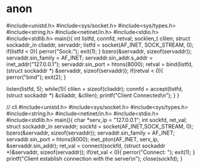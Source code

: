 # anon

#include<unistd.h>
#include<sys/socket.h>
#include<sys/types.h>
#include<string.h>
#include<netinet/in.h>
#include<stdio.h>
#include<stdlib.h>
main(){
	int listfd, connfd, retval;
	socklen_t clilen;
	struct sockaddr_in cliaddr, servaddr;
	listfd = socket(AF_INET, SOCK_STREAM, 0);
	if(listfd < 0){
		perror("Sock:");
		exit(1);
	}
bzero(&servaddr, sizeof(servaddr));
servaddr.sin_family = AF_INET;
servaddr.sin_addr.s_addr = inet_addr("127.0.0.1");
servaddr.sin_port = htons(8000);
retval = bind(listfd,(struct sockaddr *) &servaddr, sizeof(servaddr));
if(retval < 0){
	perror("bind");
	exit(2);
}

listen(listfd, 5);
while(1){
	clilen = sizeof(cliaddr);
	connfd = accept(listfd, (struct sockaddr *) &cliaddr, &clilen);
	printf("Client Connected\n");
}
}


// cli
#include<unistd.h>
#include<sys/socket.h>
#include<sys/types.h>
#include<string.h>
#include<netinet/in.h>
#include<stdio.h>
#include<stdlib.h>
main(){
char *serv_ip = "127.0.0.1";
int sockfd, ret_val;
struct sockaddr_in servaddr;
sockfd = socket(AF_INET,SOCK_STREAM, 0);
bzero(&servaddr, sizeof(servaddr));
servaddr.sin_family = AF_INET;
servaddr.sin_port = htons(8000);
inet_pton(AF_INET, serv_ip, &servaddr.sin_addr);
ret_val = connect(sockfd, (struct sockaddr *)&servaddr, sizeof(servaddr));
if(ret_val < 0){
	perror("Connect: ");
	exit(1);
}
printf("Client establish connection with the server\n");
close(sockfd);
}
